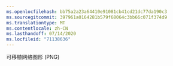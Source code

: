 ```yaml
---
ms.openlocfilehash: bb75a2a23a64410e91081cb41cd21dc77da190c3
ms.sourcegitcommit: 397961a0164281b579f68064c3bb66c071f374d9
ms.translationtype: MT
ms.contentlocale: zh-CN
ms.lasthandoff: 07/14/2020
ms.locfileid: "71138636"
---
```

可移植网络图形 (PNG)
